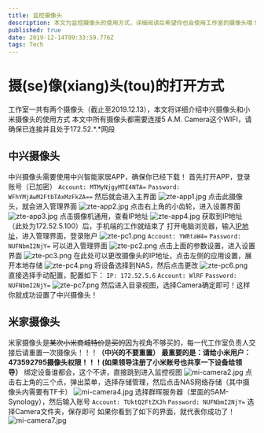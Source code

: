 ```yaml
---
title: 监控摄像头
description: 本文为监控摄像头的使用方式，详细阅读后希望你也会使用工作室的摄像头哦！
published: true
date: 2019-12-14T09:33:59.776Z
tags: Tech
---
```


# 摄(se)像(xiang)头(tou)的打开方式
工作室一共有两个摄像头（截止至2019.12.13），本文将详细介绍中兴摄像头和小米摄像头的使用方式
本文中所有摄像头都需要连接5 A.M. Camera这个WIFI，请确保已连接并且处于172.52.\*.*网段
## 中兴摄像头
中兴摄像头需要使用中兴智能家居APP，确保你已经下载！
首先打开APP，登录账号（已加密）
``Account: MTMyNjgyMTE4NTA=``
``Password: WFhYMjAwM2FtbTAxMzFkZA==``
然后就会进入主界面
![zte-app1.jpg](/camera/zte-app1.jpg)
点击此摄像头，就会进入管理界面
![zte-app2.jpg](/camera/zte-app2.jpg)
点击右上角的小齿轮，进入设置界面
![zte-app3.jpg](/camera/zte-app3.jpg)
点击摄像机通用，查看IP地址
![zte-app4.jpg](/camera/zte-app4.jpg)
获取到IP地址（此处为172.52.5.100）后，手机端的工作就结束了
打开电脑浏览器，输入[IP地址](http://172.52.5.100)，进入管理界面，登录账户
![zte-pc1.png](/camera/zte-pc1.png)
``Account: YWRtaW4=``
``Password: NUFNbmI2NjY=``
可以进入管理界面
![zte-pc2.png](/camera/zte-pc2.png)
点击上面的参数设置，进入设置界面
![zte-pc3.png](/camera/zte-pc3.png)
在此处可以更改摄像头的IP地址，点击左侧的应用设置，展开本地存储
![zte-pc4.png](/camera/zte-pc4.png)
将设备选择到NAS，然后点击更改
![zte-pc6.png](/camera/zte-pc6.png)
直接选择手动配置，配置如下：
``IP: 172.52.5.6``
``Account: WlRF``
``Password: NUFNbmI2NjY=``
![zte-pc7.png](/camera/zte-pc7.png)
然后进入目录视图，选择Camera确定即可！这样你就成功设置了中兴摄像头！

## 米家摄像头
米家摄像头是~~某次小米商城特价是买的~~因为视角不够买的，每一代工作室负责人交接后请重置一次摄像头！！！**（中兴的不要重置）**
**最重要的是：请给小米用户：473592795摄像头权限！！！(如果领导注册了小米账号也共享一下设备给领导）**
绑定设备谁都会，这个不讲，直接跳到进入监控视图
![mi-camera2.jpg](/camera/mi-camera2.jpg)
点击右上角的三个点，弹出菜单，选择存储管理，然后点击NAS网络存储（其中摄像头内需要有TF卡）
![mi-camera4.jpg](/camera/mi-camera4.jpg)
选择群晖服务器（里面的5AM-Synology），然后输入账号
``Account: TUktQ2FtZXJh``
``Password: NUFNbmI2NjY=``
选择Camera文件夹，保存即可
如果你看到了如下的界面，就代表你成功了！
![mi-camera7.jpg](/camera/mi-camera7.jpg)